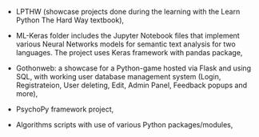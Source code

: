 - LPTHW (showcase projects done during the learning with the Learn Python The Hard Way textbook), 

- ML-Keras folder includes the Jupyter Notebook files that implement various Neural Networks models for semantic text analysis for two languages. The project uses Keras framework with pandas package,

- Gothonweb: a showcase for a Python-game hosted via Flask and using SQL, 
    with working user database management system 
    (Login, Registrateion, User deleting, Edit, Admin Panel, Feedback popups and more),

- PsychoPy framework project, 

- Algorithms scripts with use of various Python packages/modules,
